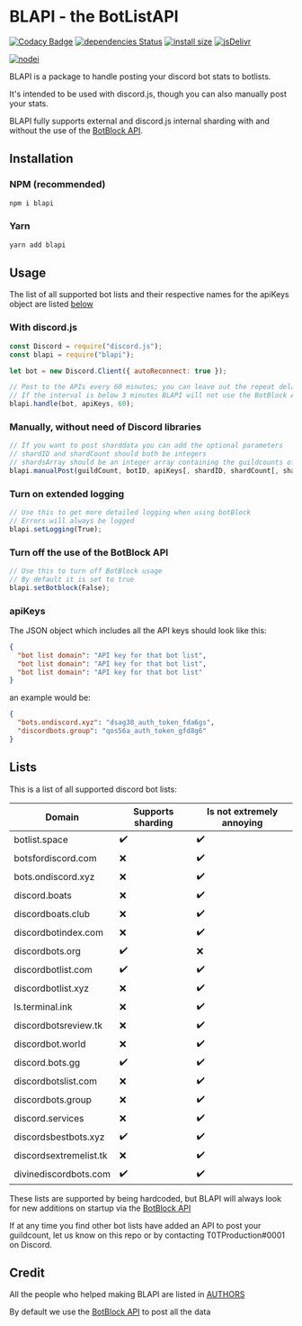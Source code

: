 # BLAPI - the BotListAPI

[![Codacy Badge](https://api.codacy.com/project/badge/Grade/ebd62ee46cd84964975ae65ac9462fa1)](https://app.codacy.com/app/T0TProduction/BLAPI?utm_source=github.com&utm_medium=referral&utm_content=T0TProduction/BLAPI&utm_campaign=Badge_Grade_Dashboard)
[![dependencies Status](https://david-dm.org/T0TProduction/BLAPI/status.svg)](https://david-dm.org/T0TProduction/BLAPI) [![install size](https://packagephobia.now.sh/badge?p=blapi)](https://packagephobia.now.sh/result?p=blapi) [![jsDelivr](https://data.jsdelivr.com/v1/package/npm/blapi/badge?style=rounded)](https://www.jsdelivr.com/package/npm/blapi)

[![nodei](https://nodei.co/npm/blapi.png)](https://nodei.co/npm/blapi/)

BLAPI is a package to handle posting your discord bot stats to botlists.

It's intended to be used with discord.js, though you can also manually post your stats.

BLAPI fully supports external and discord.js internal sharding with and without the use of the [BotBlock API](https://botblock.org/api/docs#count).

## Installation

### NPM (recommended)

```bash
npm i blapi
```

### Yarn

```bash
yarn add blapi
```

## Usage

The list of all supported bot lists and their respective names for the apiKeys object are listed [below](https://github.com/T0TProduction/BLAPI#lists)

### With discord.js

```js
const Discord = require("discord.js");
const blapi = require("blapi");

let bot = new Discord.Client({ autoReconnect: true });

// Post to the APIs every 60 minutes; you can leave out the repeat delay as it defaults to 30
// If the interval is below 3 minutes BLAPI will not use the BotBlock API because of ratelimits
blapi.handle(bot, apiKeys, 60);
```

### Manually, without need of Discord libraries

```js
// If you want to post sharddata you can add the optional parameters
// shardID and shardCount should both be integers
// shardsArray should be an integer array containing the guildcounts of the respective shards
blapi.manualPost(guildCount, botID, apiKeys[, shardID, shardCount[, shardsArray]]);
```

### Turn on extended logging

```js
// Use this to get more detailed logging when using botBlock
// Errors will always be logged
blapi.setLogging(True);
```

### Turn off the use of the BotBlock API

```js
// Use this to turn off BotBlock usage
// By default it is set to true
blapi.setBotblock(False);
```

### apiKeys

The JSON object which includes all the API keys should look like this:

```json
{
  "bot list domain": "API key for that bot list",
  "bot list domain": "API key for that bot list",
  "bot list domain": "API key for that bot list"
}
```

an example would be:

```json
{
  "bots.ondiscord.xyz": "dsag38_auth_token_fda6gs",
  "discordbots.group": "qos56a_auth_token_gfd8g6"
}
```

## Lists

This is a list of all supported discord bot lists:

| Domain                 | Supports sharding | Is not extremely annoying |
|------------------------|-------------------|---------------------------|
| botlist.space          | ✔️                | ✔️                       |
| botsfordiscord.com     | ❌                | ✔️                       |
| bots.ondiscord.xyz     | ❌                | ✔️                       |
| discord.boats          | ❌                | ✔️                       |
| discordboats.club      | ❌                | ✔️                       |
| discordbotindex.com    | ❌                | ✔️                       |
| discordbots.org        | ✔️                | ❌                       |
| discordbotlist.com     | ✔️                | ✔️                       |
| discordbotlist.xyz     | ❌                | ✔️                       |
| ls.terminal.ink        | ❌                | ✔️                       |
| discordbotsreview.tk   | ❌                | ✔️                       |
| discordbot.world       | ❌                | ✔️                       |
| discord.bots.gg        | ✔️                | ✔️                       |
| discordbotslist.com    | ❌                | ✔️                       |
| discordbots.group      | ❌                | ✔️                       |
| discord.services       | ❌                | ✔️                       |
| discordsbestbots.xyz   | ✔️                | ✔️                       |
| discordsextremelist.tk | ❌                | ✔️                       |
| divinediscordbots.com  | ✔️                | ✔️                       |


These lists are supported by being hardcoded, but BLAPI will always look for new additions on startup via the [BotBlock API](https://botblock.org/api/docs#lists)


If at any time you find other bot lists have added an API to post your guildcount, let us know on this repo or by contacting T0TProduction#0001 on Discord.

## Credit

All the people who helped making BLAPI are listed in [AUTHORS](https://github.com/T0TProduction/BLAPI/blob/master/AUTHORS)

By default we use the [BotBlock API](https://botblock.org/api/docs#count) to post all the data
